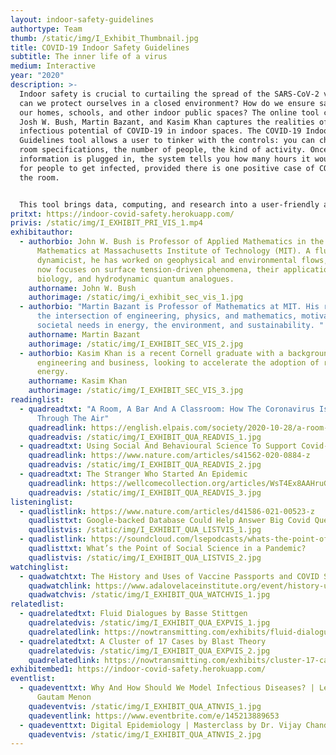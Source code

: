 ```yaml
---
layout: indoor-safety-guidelines
authortype: Team
thumb: /static/img/I_Exhibit_Thumbnail.jpg
title: COVID-19 Indoor Safety Guidelines
subtitle: The inner life of a virus
medium: Interactive
year: "2020"
description: >-
  Indoor safety is crucial to curtailing the spread of the SARS-CoV-2 virus. How
  can we protect ourselves in a closed environment? How do we ensure safety in
  our homes, schools, and other indoor public spaces? The online tool created by
  Josh W. Bush, Martin Bazant, and Kasim Khan captures the realities of the
  infectious potential of COVID-19 in indoor spaces. The COVID-19 Indoor Safety
  Guidelines tool allows a user to tinker with the controls: you can choose the
  room specifications, the number of people, the kind of activity. Once the
  information is plugged in, the system tells you how many hours it would take
  for people to get infected, provided there is one positive case of COVID-19 in
  the room.


  This tool brings data, computing, and research into a user-friendly and comprehensible format, keeping us better informed about the risk of infection in these uncertain times. 
pritxt: https://indoor-covid-safety.herokuapp.com/
privis: /static/img/I_EXHIBIT_PRI_VIS_1.mp4
exhibitauthor:
  - authorbio: John W. Bush is Professor of Applied Mathematics in the Department of
      Mathematics at Massachusetts Institute of Technology (MIT). A fluid
      dynamicist, he has worked on geophysical and environmental flows, but he
      now focuses on surface tension-driven phenomena, their applications in
      biology, and hydrodynamic quantum analogues.
    authorname: John W. Bush
    authorimage: /static/img/i_exhibit_sec_vis_1.jpg
  - authorbio: "Martin Bazant is Professor of Mathematics at MIT. His research is at
      the intersection of engineering, physics, and mathematics, motivated by
      societal needs in energy, the environment, and sustainability. "
    authorname: Martin Bazant
    authorimage: /static/img/I_EXHIBIT_SEC_VIS_2.jpg
  - authorbio: Kasim Khan is a recent Cornell graduate with a background in chemical
      engineering and business, looking to accelerate the adoption of renewable
      energy.
    authorname: Kasim Khan
    authorimage: /static/img/I_EXHIBIT_SEC_VIS_3.jpg
readinglist:
  - quadreadtxt: "A Room, A Bar And A Classroom: How The Coronavirus Is Spread
      Through The Air"
    quadreadlink: https://english.elpais.com/society/2020-10-28/a-room-a-bar-and-a-class-how-the-coronavirus-is-spread-through-the-air.html
    quadreadvis: /static/img/I_EXHIBIT_QUA_READVIS_1.jpg
  - quadreadtxt: Using Social And Behavioural Science To Support Covid-19 Pandemic Response
    quadreadlink: https://www.nature.com/articles/s41562-020-0884-z
    quadreadvis: /static/img/I_EXHIBIT_QUA_READVIS_2.jpg
  - quadreadtxt: The Stranger Who Started An Epidemic
    quadreadlink: https://wellcomecollection.org/articles/WsT4Ex8AAHruGfXH
    quadreadvis: /static/img/I_EXHIBIT_QUA_READVIS_3.jpg
listeninglist:
  - quadlistlink: https://www.nature.com/articles/d41586-021-00523-z
    quadlisttxt: Google-backed Database Could Help Answer Big Covid Questions
    quadlistvis: /static/img/I_EXHIBIT_QUA_LISTVIS_1.jpg
  - quadlistlink: https://soundcloud.com/lsepodcasts/whats-the-point-of-social-science-in-a-pandemic
    quadlisttxt: What’s the Point of Social Science in a Pandemic?
    quadlistvis: /static/img/I_EXHIBIT_QUA_LISTVIS_2.jpg
watchinglist:
  - quadwatchtxt: The History and Uses of Vaccine Passports and COVID Status Apps
    quadwatchlink: https://www.adalovelaceinstitute.org/event/history-uses-vaccine-passports-covid-status-apps/
    quadwatchvis: /static/img/I_EXHIBIT_QUA_WATCHVIS_1.jpg
relatedlist:
  - quadrelatedtxt: Fluid Dialogues by Basse Stittgen
    quadrelatedvis: /static/img/I_EXHIBIT_QUA_EXPVIS_1.jpg
    quadrelatedlink: https://nowtransmitting.com/exhibits/fluid-dialogues/
  - quadrelatedtxt: A Cluster of 17 Cases by Blast Theory
    quadrelatedvis: /static/img/I_EXHIBIT_QUA_EXPVIS_2.jpg
    quadrelatedlink: https://nowtransmitting.com/exhibits/cluster-17-cases/
exhibitembed1: https://indoor-covid-safety.herokuapp.com/
eventlist:
  - quadeventtxt: Why And How Should We Model Infectious Diseases? | Lecture by Dr.
      Gautam Menon
    quadeventvis: /static/img/I_EXHIBIT_QUA_ATNVIS_1.jpg
    quadeventlink: https://www.eventbrite.com/e/145213889653
  - quadeventtxt: Digital Epidemiology | Masterclass by Dr. Vijay Chandru
    quadeventvis: /static/img/I_EXHIBIT_QUA_ATNVIS_2.jpg
---
```

